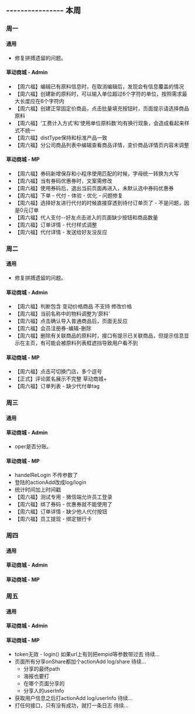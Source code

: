 ## ---------------- 本周

### 周一
#### 通用
* 修复拼搏遗留的问题。
#### 草动商城 - Admin
* 【周六福】编辑已有原料信息时，在取消编辑后，发现会有信息覆盖的情况
* 【周六福】创建新的原料时，可以输入单位超过6个字符的单位，按照需求最大长度应在6个字符内
* 【周六福】创建正常固定价商品，点击批量填充按钮时，页面提示请选择商品原料
* 【周六福】‘工费计入方式’和‘使用单位原料数’均有换行现象，会造成看起来样式不统一
* 【周六福】distType保持和标准产品一致
* 【周六福】分公司商品列表中编辑查看商品详情，变价商品详情页内容未调整
#### 草动商城 - MP
* 【周六福】券码新增保存和小程序使用匹配的时候，字母统一转换为大写
* 【周六福】当有券码优惠券时，文案需修改
* 【周六福】使用券码后，退出当前页面再进入，未默认选中券码优惠券
* 【周六福】下单 - 代付 - 体验 - 优化 - 问题修复
* 【周六福】选择好友进行代付的时候直接穿透到待付订单页了 - 不是问题，因是0元订单
* 【周六福】代人支付--好友点击进入的页面缺少按钮和商品数量
* 【周六福】订单详情 - 代付样式调整
* 【周六福】代付详情 - 发送给好友没反应

### 周二
#### 通用
* 修复拼搏遗留的问题。
#### 草动商城 - Admin
* 【周六福】判断包含 变动价格商品   不支持  修改价格
* 【周六福】当前名称中的物料调整为‘原料’
* 【周六福】点击确认导入普通商品后，页面无反应
* 【周六福】会员注册券-编辑-删除
* 【周六福】删除有关联商品的原料时，接口有提示已关联商品，但提示信息显示在主页，有可能会被原料列表框遮挡导致用户看不到
#### 草动商城 - MP
* 【周六福】点击可切换门店，多个逗号
* 【正式】评论匿名展示不完整  草动商城+
* 【周六福】订单列表 - 缺少代付单tag

### 周三
#### 通用
#### 草动商城 - Admin
* oper是否分账。
#### 草动商城 - MP
* handelReLogin 不传参数了
* 登陆的actionAdd改成log/login
* 统计时间加上时间戳
* 【周六福】测试专用 - 微信端允许员工登录
* 【周六福】绑了券码 - 优惠券就不能使用了
* 【周六福】订单详情 - 缺少他人代付按钮
* 【周六福】员工提现 - 绑定银行卡

### 周四
#### 通用
#### 草动商城 - Admin
#### 草动商城 - MP

### 周五
#### 通用
#### 草动商城 - Admin
#### 草动商城 - MP
* token无效 - login() 如果url上有则把empid等参数带过去 待续...
* 页面所有分享onShare都加个actionAdd log/share 待续...
  - 分享的最终path
  - 海报也要打
  - 在哪个页面分享的
  - 分享人的userInfo
* 获取用户信息之后打actionAdd log/userInfo 待续...
* 打任何接口，只有没有成功，就打一条日志 待续...
